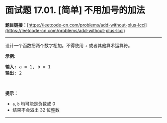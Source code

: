 # 面试题 17.01. [简单] 不用加号的加法

**题目链接：**[https://leetcode-cn.com/problems/add-without-plus-lcci](https://leetcode-cn.com/problems/add-without-plus-lcci)

---

<div class="content__1Y2H">
 <div class="notranslate">
  <p>设计一个函数把两个数字相加。不得使用 + 或者其他算术运算符。</p> 
  <p><strong>示例:</strong></p> 
  <pre class="language-text"><strong>输入:</strong> a = 1, b = 1
<strong>输出:</strong> 2</pre> 
  <p>&nbsp;</p> 
  <p><strong>提示：</strong></p> 
  <ul> 
   <li><code>a</code>,&nbsp;<code>b</code>&nbsp;均可能是负数或 0</li> 
   <li>结果不会溢出 32 位整数</li> 
  </ul> 
 </div>
</div>

---

```

```